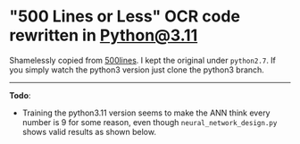 # "500 Lines or Less" OCR code rewritten in Python@3.11

Shamelessly copied from [500lines](https://github.com/aosabook/500lines.git). I kept the original under `python2.7`. If you simply watch the python3 version just clone the python3 branch.

---

**Todo**:

* Training the python3.11 version seems to make the ANN think every number is 9 for some reason, even though `neural_network_design.py` shows valid results as shown below.
